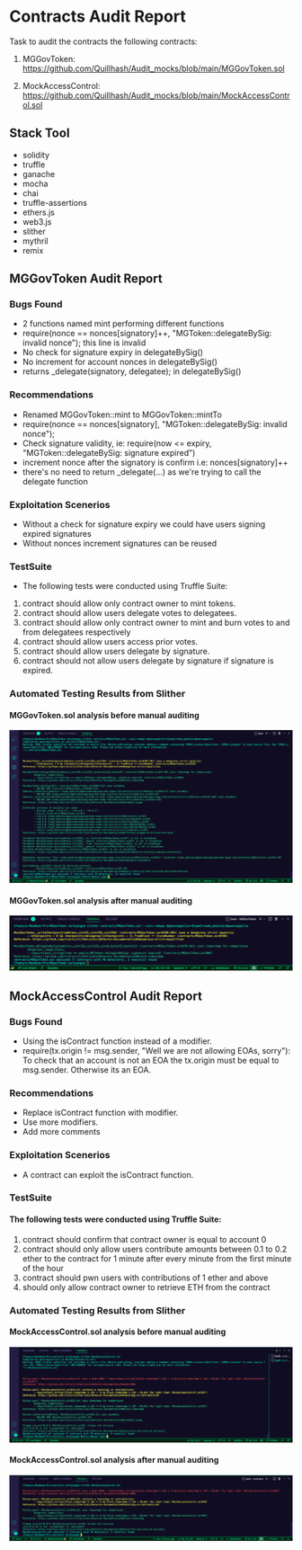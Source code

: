 # Contracts Audit Report
Task to audit the contracts the following contracts:
1. MGGovToken: https://github.com/Quillhash/Audit_mocks/blob/main/MGGovToken.sol

2. MockAccessControl: https://github.com/Quillhash/Audit_mocks/blob/main/MockAccessControl.sol

## Stack Tool
* solidity
* truffle
* ganache
* mocha
* chai
* truffle-assertions
* ethers.js
* web3.js
* slither
* mythril
* remix

## MGGovToken Audit Report
### Bugs Found
* 2 functions named mint performing different functions 
* require(nonce == nonces[signatory]++, "MGToken::delegateBySig: invalid nonce"); this line is invalid
* No check for signature expiry in delegateBySig()
* No increment for account nonces in delegateBySig()
* returns _delegate(signatory, delegatee); in delegateBySig()

### Recommendations
* Renamed MGGovToken::mint to MGGovToken::mintTo
* require(nonce == nonces[signatory], "MGToken::delegateBySig: invalid nonce");
* Check signature validity, ie: require(now <= expiry, "MGToken::delegateBySig: signature expired")
* increment nonce after the signatory is confirm i.e: nonces[signatory]++
* there's no need to return _delegate(...) as we're trying to call the delegate function

### Exploitation Scenerios
* Without a check for signature expiry we could have users signing expired signatures
* Without nonces increment signatures can be reused

### TestSuite
* The following tests were conducted using Truffle Suite:
1. contract should allow only contract owner to mint tokens.
2. contract should allow users delegate votes to delegatees.
3. contract should allow only contract owner to mint and burn votes to and from delegatees respectively
4. contract should allow users access prior votes.
5. contract should allow users delegate by signature.
6. contract should not allow users delegate by signature if signature is expired.

### Automated Testing Results from Slither
#### MGGovToken.sol analysis before manual auditing
![MGGovToken Before](/images/MGGovTokenBefore.png)

#### MGGovToken.sol analysis after manual auditing
![MGGovToken After](/images/MGGovTokenAfter.png)


## MockAccessControl Audit Report
### Bugs Found
* Using the isContract function instead of a modifier.
* require(tx.origin != msg.sender, "Well we are not allowing EOAs, sorry"): To check that an account is not an EOA the tx.origin must be equal to msg.sender. Otherwise its an EOA.

### Recommendations
* Replace isContract function with modifier.
* Use more modifiers.
* Add more comments

### Exploitation Scenerios
* A contract can exploit the isContract function.

### TestSuite
#### The following tests were conducted using Truffle Suite:
1. contract should confirm that contract owner is equal to account 0
2. contract should only allow users contribute amounts between 0.1 to 0.2 ether to the contract for 1 minute after every minute from the first minute of the hour
3. contract should pwn users with contributions of 1 ether and above
4. should only allow contract owner to retrieve ETH from the contract

### Automated Testing Results from Slither
#### MockAccessControl.sol analysis before manual auditing
![AccessControl Before](/images/AccessControlBefore.png)
#### MockAccessControl.sol analysis after manual auditing
![AccessControl After](/images/AccessControlAfter.png)